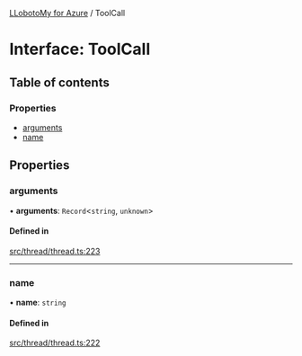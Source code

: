 [LLobotoMy for Azure](../README.md) / ToolCall

# Interface: ToolCall

## Table of contents

### Properties

- [arguments](ToolCall.md#arguments)
- [name](ToolCall.md#name)

## Properties

### arguments

• **arguments**: `Record`<`string`, `unknown`\>

#### Defined in

[src/thread/thread.ts:223](https://github.com/paztek/llobotomy-azure/blob/a12ace7/src/thread/thread.ts#L223)

___

### name

• **name**: `string`

#### Defined in

[src/thread/thread.ts:222](https://github.com/paztek/llobotomy-azure/blob/a12ace7/src/thread/thread.ts#L222)
